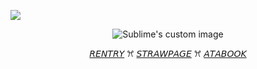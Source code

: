 ![](https://komarev.com/ghpvc/?username=kmshirorui&label=𓂃⋆.+˚&color=bb95ed)
<p align="center">
  <img src="https://file.garden/ZxmyEiQL6hzek0ih/Untitled756_20250407180303.png" alt="Sublime's custom image"/>
</p>
<p align=center><a href=https://rentry.co/mafuuruii>𝘙𝘌𝘕𝘛𝘙𝘠</a> ꕮ <a href=https://ruichxu.straw.page>𝘚𝘛𝘙𝘈𝘞𝘗𝘈𝘎𝘌</a> ꕮ <a href=https://alienrurui.atabook.org/>𝘈𝘛𝘈𝘉𝘖𝘖𝘒</a> </p>
